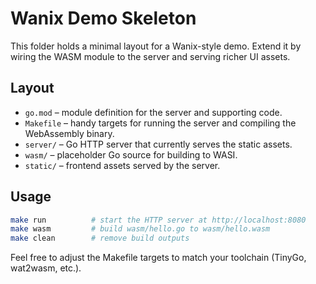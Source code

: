 # Wanix Demo Skeleton

This folder holds a minimal layout for a Wanix-style demo. Extend it by wiring the WASM module to the server and serving richer UI assets.

## Layout

- `go.mod` – module definition for the server and supporting code.
- `Makefile` – handy targets for running the server and compiling the WebAssembly binary.
- `server/` – Go HTTP server that currently serves the static assets.
- `wasm/` – placeholder Go source for building to WASI.
- `static/` – frontend assets served by the server.

## Usage

```bash
make run          # start the HTTP server at http://localhost:8080
make wasm         # build wasm/hello.go to wasm/hello.wasm
make clean        # remove build outputs
```

Feel free to adjust the Makefile targets to match your toolchain (TinyGo, wat2wasm, etc.).
